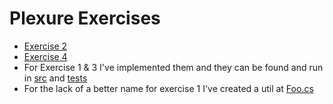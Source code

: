 # Plexure Exercises

- [Exercise 2](./Exercise2/README.md)
- [Exercise 4](./Exercise4/README.md)
- For Exercise 1 & 3 I've implemented them and they can be found and run in [src](./src) and [tests](./tests)
- For the lack of a better name for exercise 1 I've created a util at [Foo.cs](./src/CouponApi/Utils/Foo.cs)